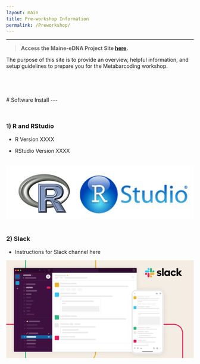 ```yaml
---
layout: main
title: Pre-workshop Information
permalink: /Preworkshop/
---
```


---

> **Access the Maine-eDNA Project Site [here](https://umaine.edu/edna/).**


The purpose of this site is to provide an overview, helpful information, and setup guidelines to prepare you for the Metabarcoding workshop.

<br />


<hr style="height:15px; visibility:hidden;" />
# Software Install
---
<hr style="height:15px; visibility:hidden;" />

### 1) R and RStudio
* R Version XXXX

* RStudio Version XXXX

<br />
 <center><img src="../images/Rlogo.png"></center>

<br>



### 2) Slack

 - Instructions for Slack channel here
 
 <center><img src="../images/Slack.jpeg"></center>

<br>
